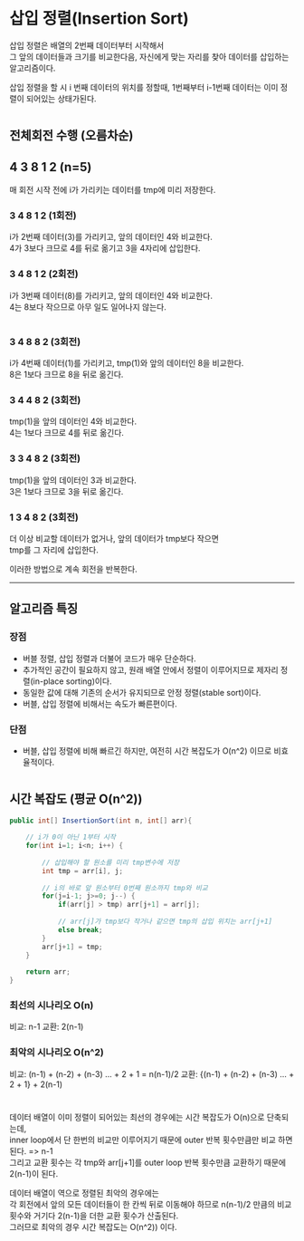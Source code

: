 # 삽입 정렬(Insertion Sort)

삽입 정렬은 배열의 2번째 데이터부터 시작해서  
그 앞의 데이터들과 크기를 비교한다음, 자신에게 맞는 자리를 찾아 데이터를 삽입하는 알고리즘이다.  
  
삽입 정렬을 할 시 i 번째 데이터의 위치를 정할때, 1번째부터 i-1번째 데이터는 이미 정렬이 되어있는 상태가된다.

#

## 전체회전 수행 (오름차순)

## 4 3 8 1 2 (n=5)

매 회전 시작 전에 i가 가리키는 데이터를 tmp에 미리 저장한다.

### 3 4 8 1 2 (1회전)

i가 2번째 데이터(3)를 가리키고, 앞의 데이터인 4와 비교한다.  
4가 3보다 크므로 4를 뒤로 옮기고 3을 4자리에 삽입한다.

### 3 4 8 1 2 (2회전)

i가 3번째 데이터(8)를 가리키고, 앞의 데이터인 4와 비교한다.  
4는 8보다 작으므로 아무 일도 일어나지 않는다.

#

### 3 4 8 8 2 (3회전)

i가 4번째 데이터(1)를 가리키고, tmp(1)와 앞의 데이터인 8을 비교한다.  
8은 1보다 크므로 8을 뒤로 옮긴다.

### 3 4 4 8 2 (3회전)

tmp(1)을 앞의 데이터인 4와 비교한다.  
4는 1보다 크므로 4를 뒤로 옮긴다.

### 3 3 4 8 2 (3회전)

tmp(1)을 앞의 데이터인 3과 비교한다.  
3은 1보다 크므로 3을 뒤로 옮긴다.

### 1 3 4 8 2 (3회전)

더 이상 비교할 데이터가 없거나, 앞의 데이터가 tmp보다 작으면  
tmp를 그 자리에 삽입한다.

이러한 방법으로 계속 회전을 반복한다.

---

## 알고리즘 특징

### 장점

- 버블 정렬, 삽입 정렬과 더불어 코드가 매우 단순하다.
- 추가적인 공간이 필요하지 않고, 원래 배열 안에서 정렬이 이루어지므로 제자리 정렬(in-place sorting)이다.
- 동일한 값에 대해 기존의 순서가 유지되므로 안정 정렬(stable sort)이다.
- 버블, 삽입 정렬에 비해서는 속도가 빠른편이다.

### 단점

- 버블, 삽입 정렬에 비해 빠르긴 하지만, 여전히 시간 복잡도가 O(n^2) 이므로 비효율적이다.

#

## 시간 복잡도 (평균 O(n^2))

```java
public int[] InsertionSort(int n, int[] arr){
	
    // i가 0이 아닌 1부터 시작
    for(int i=1; i<n; i++) {
    
        // 삽입해야 할 원소를 미리 tmp변수에 저장
        int tmp = arr[i], j;
		
        // i의 바로 앞 원소부터 0번째 원소까지 tmp와 비교
        for(j=i-1; j>=0; j--) {
            if(arr[j] > tmp) arr[j+1] = arr[j];
            
            // arr[j]가 tmp보다 작거나 같으면 tmp의 삽입 위치는 arr[j+1] 
            else break;
        }
        arr[j+1] = tmp;
    }
	
    return arr;
}
```

### 최선의 시나리오 O(n)

비교: n-1
교환: 2(n-1)

### 최악의 시나리오 O(n^2)

비교: (n-1) + (n-2) + (n-3) ... + 2 + 1 = n(n-1)/2
교환: {(n-1) + (n-2) + (n-3) ... + 2 + 1} + 2(n-1)

# 

데이터 배열이 이미 정렬이 되어있는 최선의 경우에는 시간 복잡도가 O(n)으로 단축되는데,  
inner loop에서 단 한번의 비교만 이루어지기 때문에 outer 반복 횟수만큼만 비교 하면 된다. => n-1  
그리고 교환 횟수는 각 tmp와 arr\[j+1]를 outer loop 반복 횟수만큼 교환하기 때문에 2(n-1)이 된다.  
  
데이터 배열이 역으로 정렬된 최악의 경우에는  
각 회전에서 앞의 모든 데이터들이 한 칸씩 뒤로 이동해야 하므로 n(n-1)/2 만큼의 비교 횟수와 거기다 2(n-1)을 더한 교환 횟수가 산출된다.  
그러므로 최악의 경우 시간 복잡도는 O(n^2)) 이다.
